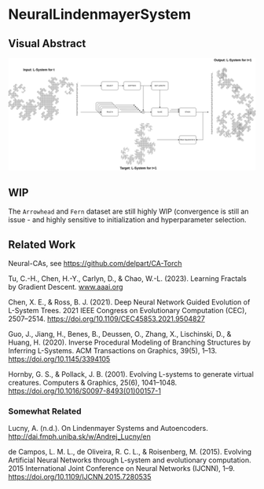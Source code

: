 # NeuralLindenmayerSystem

## Visual Abstract
![Alt text](figures/neural-lsystem-main.png "Neural Lindemayer System")

## WIP
The `Arrowhead` and `Fern` dataset are still highly WIP (convergence is still an issue - and highly sensitive to initialization and hyperparameter selection.

## Related Work
Neural-CAs, see https://github.com/delpart/CA-Torch

Tu, C.-H., Chen, H.-Y., Carlyn, D., & Chao, W.-L. (2023). Learning Fractals by Gradient Descent. www.aaai.org

Chen, X. E., & Ross, B. J. (2021). Deep Neural Network Guided Evolution of L-System Trees. 2021 IEEE Congress on Evolutionary Computation (CEC), 2507–2514. https://doi.org/10.1109/CEC45853.2021.9504827

Guo, J., Jiang, H., Benes, B., Deussen, O., Zhang, X., Lischinski, D., & Huang, H. (2020). Inverse Procedural Modeling of Branching Structures by Inferring L-Systems. ACM Transactions on Graphics, 39(5), 1–13. https://doi.org/10.1145/3394105

Hornby, G. S., & Pollack, J. B. (2001). Evolving L-systems to generate virtual creatures. Computers & Graphics, 25(6), 1041–1048. https://doi.org/10.1016/S0097-8493(01)00157-1


### Somewhat Related
Lucny, A. (n.d.). On Lindenmayer Systems and Autoencoders. http://dai.fmph.uniba.sk/w/Andrej_Lucny/en

de Campos, L. M. L., de Oliveira, R. C. L., & Roisenberg, M. (2015). Evolving Artificial Neural Networks through L-system and evolutionary computation. 2015 International Joint Conference on Neural Networks (IJCNN), 1–9. https://doi.org/10.1109/IJCNN.2015.7280535
